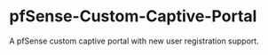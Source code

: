 # pfSense-Custom-Captive-Portal
A pfSense custom captive portal with new user registration support.
